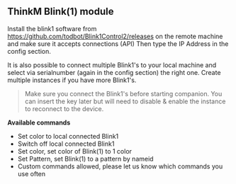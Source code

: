 ## ThinkM Blink(1) module

Install the blink1 software from https://github.com/todbot/Blink1Control2/releases on the remote machine and make sure it accepts connections (API)
Then type the IP Address in the config section.

It is also possible to connect multiple Blink1's to your local machine and select via serialnumber (again in the config section) the right one. Create multiple instances if you have more Blink1's.

> Make sure you connect the Blink1's before starting companion. You can insert the key later but will need to disable & enable the instance to reconnect to the device.

**Available commands**

* Set color to local connected Blink1
* Switch off local connected Blink1
* Set color, set color of Blink(1) to 1 color
* Set Pattern, set Blink(1) to a pattern by nameid
* Custom commands allowed, please let us know which commands you use often

